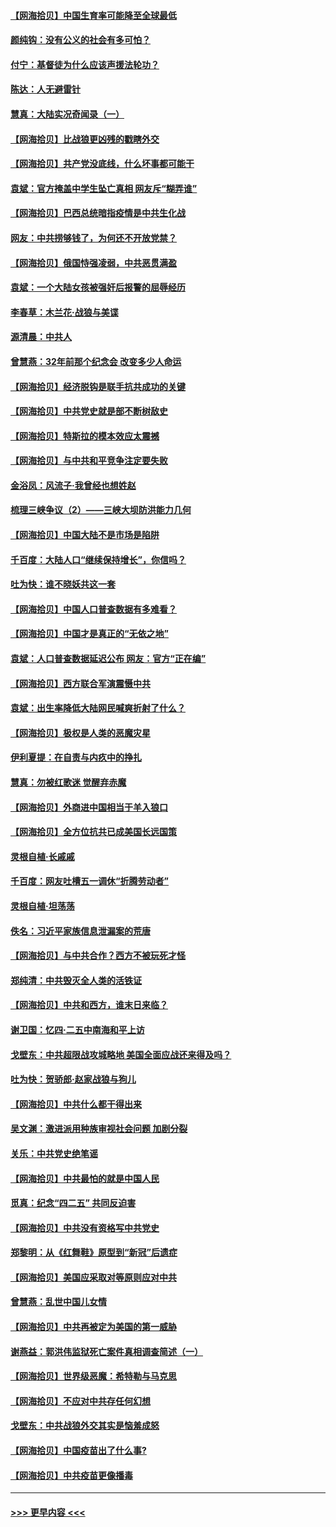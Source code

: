 #### [【网海拾贝】中国生育率可能降至全球最低](../pages/nsc993/n12948793.md?t=05150251) 
#### [颜纯钩：没有公义的社会有多可怕？](../pages/nsc993/n12947626.md?t=05150251) 
#### [付宁：基督徒为什么应该声援法轮功？](../pages/nsc993/n12947233.md?t=05150251) 
#### [陈达：人无避雷针](../pages/nsc993/n12947098.md?t=05150251) 
#### [慧真：大陆实况奇闻录（一）](../pages/nsc993/n12945811.md?t=05150251) 
#### [【网海拾贝】比战狼更凶残的戳瞎外交](../pages/nsc993/n12945717.md?t=05150251) 
#### [【网海拾贝】共产党没底线，什么坏事都可能干](../pages/nsc993/n12942090.md?t=05150251) 
#### [袁斌：官方掩盖中学生坠亡真相 网友斥“糊弄谁”](../pages/nsc993/n12942029.md?t=05150251) 
#### [【网海拾贝】巴西总统暗指疫情是中共生化战](../pages/nsc993/n12938999.md?t=05150251) 
#### [网友：中共捞够钱了，为何还不开放党禁？](../pages/nsc993/n12938952.md?t=05150251) 
#### [【网海拾贝】俄国恃强凌弱，中共恶贯满盈](../pages/nsc993/n12936626.md?t=05150251) 
#### [袁斌：一个大陆女孩被强奸后报警的屈辱经历](../pages/nsc993/n12936547.md?t=05150251) 
#### [李春草：木兰花·战狼与美谍](../pages/nsc993/n12935995.md?t=05150251) 
#### [源清晨：中共人](../pages/nsc993/n12935589.md?t=05150251) 
#### [曾慧燕：32年前那个纪念会 改变多少人命运](../pages/nsc993/n12934233.md?t=05150251) 
#### [【网海拾贝】经济脱钩是联手抗共成功的关键](../pages/nsc993/n12934176.md?t=05150251) 
#### [【网海拾贝】中共党史就是部不断树敌史](../pages/nsc993/n12932844.md?t=05150251) 
#### [【网海拾贝】特斯拉的模本效应太震撼](../pages/nsc993/n12925626.md?t=05150251) 
#### [【网海拾贝】与中共和平竞争注定要失败](../pages/nsc993/n12923326.md?t=05150251) 
#### [金浴凤：风流子‧我曾经也想姓赵](../pages/nsc993/n12920911.md?t=05150251) 
#### [梳理三峡争议（2）——三峡大坝防洪能力几何](../pages/nsc993/n12920173.md?t=05150251) 
#### [【网海拾贝】中国大陆不是市场是陷阱](../pages/nsc993/n12920143.md?t=05150251) 
#### [千百度：大陆人口“继续保持增长”，你信吗？](../pages/nsc993/n12918946.md?t=05150251) 
#### [吐为快：谁不晓妖共这一套](../pages/nsc993/n12918941.md?t=05150251) 
#### [【网海拾贝】中国人口普查数据有多难看？](../pages/nsc993/n12917822.md?t=05150251) 
#### [【网海拾贝】中国才是真正的“无依之地”](../pages/nsc993/n12915845.md?t=05150251) 
#### [袁斌：人口普查数据延迟公布 网友：官方“正在编”](../pages/nsc993/n12915748.md?t=05150251) 
#### [【网海拾贝】西方联合军演震慑中共](../pages/nsc993/n12913466.md?t=05150251) 
#### [袁斌：出生率降低大陆网民喊爽折射了什么？](../pages/nsc993/n12913365.md?t=05150251) 
#### [【网海拾贝】极权是人类的恶魔灾星](../pages/nsc993/n12910697.md?t=05150251) 
#### [伊利夏提：在自责与内疚中的挣扎](../pages/nsc993/n12910493.md?t=05150251) 
#### [慧真：勿被红歌迷 觉醒弃赤魔](../pages/nsc993/n12910485.md?t=05150251) 
#### [【网海拾贝】外商进中国相当于羊入狼口](../pages/nsc993/n12908274.md?t=05150251) 
#### [【网海拾贝】全方位抗共已成美国长远国策](../pages/nsc993/n12906878.md?t=05150251) 
#### [灵根自植‧长戚戚](../pages/nsc993/n12905585.md?t=05150251) 
#### [千百度：网友吐槽五一调休“折腾劳动者”](../pages/nsc993/n12905934.md?t=05150251) 
#### [灵根自植‧坦荡荡](../pages/nsc993/n12905562.md?t=05150251) 
#### [佚名：习近平家族信息泄漏案的荒唐](../pages/nsc993/n12904705.md?t=05150251) 
#### [【网海拾贝】与中共合作？西方不被玩死才怪](../pages/nsc993/n12903873.md?t=05150251) 
#### [郑纯清：中共毁灭全人类的活铁证](../pages/nsc993/n12903785.md?t=05150251) 
#### [【网海拾贝】中共和西方，谁末日来临？](../pages/nsc993/n12903482.md?t=05150251) 
#### [谢卫国：忆四‧二五中南海和平上访](../pages/nsc993/n12902192.md?t=05150251) 
#### [戈壁东：中共超限战攻城略地 美国全面应战还来得及吗？](../pages/nsc993/n12902297.md?t=05150251) 
#### [吐为快：贺骄郎‧赵家战狼与狗儿](../pages/nsc993/n12902280.md?t=05150251) 
#### [【网海拾贝】中共什么都干得出来](../pages/nsc993/n12897500.md?t=05150251) 
#### [吴文渊：激进派用种族审视社会问题 加剧分裂](../pages/nsc993/n12893881.md?t=05150251) 
#### [关乐：中共党史绝笔谣](../pages/nsc993/n12897270.md?t=05150251) 
#### [【网海拾贝】中共最怕的就是中国人民](../pages/nsc993/n12894705.md?t=05150251) 
#### [觅真：纪念“四二五” 共同反迫害](../pages/nsc993/n12894553.md?t=05150251) 
#### [【网海拾贝】中共没有资格写中共党史](../pages/nsc993/n12892231.md?t=05150251) 
#### [郑黎明：从《红舞鞋》原型到“新冠”后遗症](../pages/nsc993/n12890469.md?t=05150251) 
#### [【网海拾贝】美国应采取对等原则应对中共](../pages/nsc993/n12889176.md?t=05150251) 
#### [曾慧燕：乱世中国儿女情](../pages/nsc993/n12887931.md?t=05150251) 
#### [【网海拾贝】中共再被定为美国的第一威胁](../pages/nsc993/n12887580.md?t=05150251) 
#### [谢燕益：郭洪伟监狱死亡案件真相调查简述（一）](../pages/nsc993/n12885648.md?t=05150251) 
#### [【网海拾贝】世界级恶魔：希特勒与马克思](../pages/nsc993/n12884062.md?t=05150251) 
#### [【网海拾贝】不应对中共存任何幻想](../pages/nsc993/n12881460.md?t=05150251) 
#### [戈壁东：中共战狼外交其实是恼羞成怒](../pages/nsc993/n12880392.md?t=05150251) 
#### [【网海拾贝】中国疫苗出了什么事?](../pages/nsc993/n12879124.md?t=05150251) 
#### [【网海拾贝】中共疫苗更像播毒](../pages/nsc993/n12876631.md?t=05150251) 

----
#### [ >>> 更早内容 <<< ](../indexes/nsc993-earlier.md)

